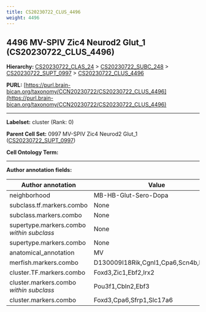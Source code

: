 ```yaml
---
title: CS20230722_CLUS_4496
weight: 4496
---
```

## 4496 MV-SPIV Zic4 Neurod2 Glut_1 (CS20230722_CLUS_4496)
<b>Hierarchy: </b>
[CS20230722_CLAS_24](../CS20230722_CLAS_24) >
[CS20230722_SUBC_248](../CS20230722_SUBC_248) >
[CS20230722_SUPT_0997](../CS20230722_SUPT_0997) >
[CS20230722_CLUS_4496](../CS20230722_CLUS_4496)

**PURL:** [https://purl.brain-bican.org/taxonomy/CCN20230722/CS20230722_CLUS_4496](https://purl.brain-bican.org/taxonomy/CCN20230722/CS20230722_CLUS_4496)

---


**Labelset:** cluster (Rank: 0)

**Parent Cell Set:** 0997 MV-SPIV Zic4 Neurod2 Glut_1 ([CS20230722_SUPT_0997](../CS20230722_SUPT_0997))



**Cell Ontology Term:** 

[MARKER GENES.]: #


---

[TRANSFERRED ANNOTATIONS.]: #


[AUTHOR ANNOTATION FIELDS.]: #


**Author annotation fields:**

| Author annotation | Value |
|-------------------|-------|
|neighborhood|MB-HB-Glut-Sero-Dopa|
|subclass.tf.markers.combo|None|
|subclass.markers.combo|None|
|supertype.markers.combo _within subclass_|None|
|supertype.markers.combo|None|
|anatomical_annotation|MV|
|merfish.markers.combo|D130009I18Rik,Cgnl1,Cpa6,Scn4b,Bcl11b|
|cluster.TF.markers.combo|Foxd3,Zic1,Ebf2,Irx2|
|cluster.markers.combo _within subclass_|Pou3f1,Cbln2,Ebf3|
|cluster.markers.combo|Foxd3,Cpa6,Sfrp1,Slc17a6|
